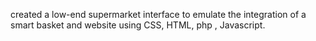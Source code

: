 created a low-end supermarket interface to emulate the integration of a smart basket and website using CSS, HTML, php , Javascript.
